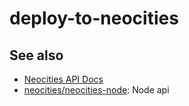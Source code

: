 # deploy-to-neocities


## See also

- [Neocities API Docs](https://neocities.org/api)
- [neocities/neocities-node](https://github.com/neocities/neocities-node): Node api
